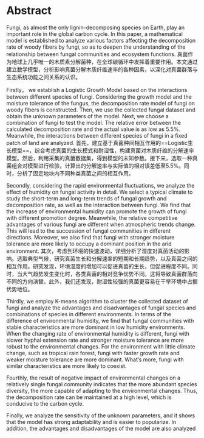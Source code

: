 # Abstract
Fungi, as almost the only lignin-decomposing species on Earth, play an important role in the global carbon cycle. In this paper, a mathematical model is established to analyze various factors affecting the decomposition rate of woody fibers by fungi, so as to deepen the understanding of the relationship between fungal communities and ecosystem functions.
真菌作为地球上几乎唯一的木质素分解菌种，在全球碳循环中发挥着重要作用。本文通过建立数学模型，分析影响真菌分解木质纤维速率的各种因素，以深化对真菌群落与生态系统功能之间关系的认识。

Firstly， we establish a Logistic Growth Model based on the interactions between different species of fungi. Considering the growth model and the moisture tolerance of the fungus, the decomposition rate model of fungi on woody fibers is constructed. Then, we use the collected fungal dataset and obtain the unknown parameters of the model. Next, we choose a combination of fungi to test the model. The relative error between the calculated decomposition rate and the actual value is as low as 5.5%. Meanwhile, the interactions between different species of fungi in a fixed patch of land are analyzed.
首先，建立基于真菌种间相互作用的==Logistic生长模型==，综合考虑真菌的生长模式和耐湿性，构建真菌对木质纤维的分解速率模型。然后，利用采集的真菌数据集，得到模型的未知参数。接下来，选取一种真菌组合对模型进行检验，计算出的分解速率与实际值的相对误差低至5.5%。同时，分析了固定地块内不同种类真菌之间的相互作用。

Secondly, considering the rapid environmental fluctuations, we analyze the effect of humidity on fungal activity in detail. We select a typical climate to study the short-term and long-term trends of fungal growth and decomposition rate, as well as the interaction between fungi. We find that the increase of environmental humidity can promote the growth of fungi with different promotion degree. Meanwhile, the relative competitive advantages of various fungi are different when atmospheric trends change. This will lead to the succession of fungal communities in different directions. Moreover, we also find that fungi with stronger moisture tolerance are more likely to occupy a dominant position in the arid environment.
其次，考虑到环境的快速波动，详细分析了湿度对真菌活动的影响。选取典型气候，研究真菌生长和分解速率的短期和长期趋势，以及真菌之间的相互作用。研究发现，环境湿度的增加可以促进真菌的生长，但促进程度不同。同时，当大气趋势发生变化时，各类真菌的相对竞争优势不同。这将导致真菌群落向不同的方向演替。此外，我们还发现，耐湿性较强的真菌更容易在干旱环境中占据优势地位。

Thirdly, we employ K-means algorithm to cluster the collected dataset of fungi and analyze the advantages and disadvantages of fungal species and combinations of species in different environments. In terms of the difference of environmental humidity, we find that fungal communities with stable characteristics are more dominant in low humidity environments. When the changing rate of environmental humidity is different, fungi with slower hyphal extension rate and stronger moisture tolerance are more robust to the environmental changes. For the environment with little climate change, such as tropical rain forest, fungi with faster growth rate and weaker moisture tolerance are more dominant. What’s more, fungi with similar characteristics are more likely to coexist.

Fourthly, the result of negative impact of environmental changes on a relatively single fungal community indicates that the more abundant species diversity, the more capable of adapting to the environmental changes. Thus, the decomposition rate can be maintained at a high level, which is conducive to the carbon cycle.

Finally, we analyze the sensitivity of the unknown parameters, and it shows that the model has strong adaptability and is easier to popularize. In addition, the advantages and disadvantages of the model are also analyzed

